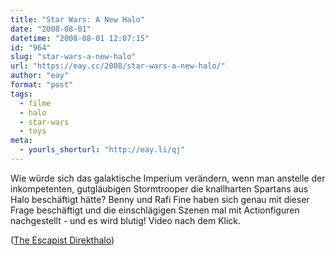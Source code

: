 ```yaml
---
title: "Star Wars: A New Halo"
date: "2008-08-01"
datetime: "2008-08-01 12:07:15"
id: "964"
slug: "star-wars-a-new-halo"
url: "https://eay.cc/2008/star-wars-a-new-halo/"
author: "eay"
format: "post"
tags:
  - filme
  - halo
  - star-wars
  - toys
meta:
  - yourls_shorturl: "http://eay.li/qj"
---
```


Wie würde sich das galaktische Imperium verändern, wenn man anstelle der inkompetenten, gutgläubigen Stormtrooper die knallharten Spartans aus Halo beschäftigt hätte? Benny und Rafi Fine haben sich genau mit dieser Frage beschäftigt und die einschlägigen Szenen mal mit Actionfiguren nachgestellt - und es wird blutig! Video nach dem Klick.

 ([The Escapist Direkthalo](http://www.escapistmagazine.com/videos/view/kung-fu-grip/162-Star-Wars-A-New-Halo))

